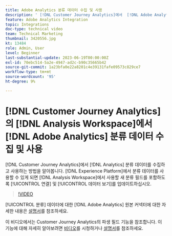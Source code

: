 ```yaml
---
title: Adobe Analytics 분류 데이터 수집 및 사용
description: ' [!DNL Customer Journey Analytics]에서  [!DNL Adobe Analytics] 분류 데이터를 수집 및 사용하는 방법을 알아봅니다.'
feature: Adobe Analytics Integration
topic: Integrations
doc-type: technical video
team: Technical Marketing
thumbnail: 3420556.jpg
kt: 13484
role: Admin, User
level: Beginner
last-substantial-update: 2023-06-19T00:00:00Z
exl-id: 70ebc514-5a2e-4947-ad2c-b90c35665b42
source-git-commit: 1a23bfa0e22a8201c4e39131fafe09573c829ce7
workflow-type: tm+mt
source-wordcount: '95'
ht-degree: 9%

---
```


# [!DNL Customer Journey Analytics]의 [!DNL Analysis Workspace]에서 [!DNL Adobe Analytics] 분류 데이터 수집 및 사용

[!DNL Customer Journey Analytics]에서 [!DNL Analytics] 분류 데이터를 수집하고 사용하는 방법을 알아봅니다. [!DNL Experience Platform]에서 분류 데이터를 사용할 수 있게 되면 [!DNL Analysis Workspace]에서 사용할 새 분류 필드를 포함하도록 [!UICONTROL 연결] 및 [!UICONTROL 데이터 보기]를 업데이트하십시오. 

>[!VIDEO](https://video.tv.adobe.com/v/3423686/?quality=12&learn=on&captions=kor)

[!UICONTROL 분류] 데이터에 대한 [!DNL Adobe Analytics] 원본 커넥터에 대한 자세한 내용은 [설명서](https://experienceleague.adobe.com/docs/experience-platform/sources/ui-tutorials/create/adobe-applications/classifications.html?lang=ko)를 참조하세요.

이 비디오에서는 Customer Journey Analytics의 파생 필드 기능을 참조합니다. 이 기능에 대해 자세히 알아보려면 [비디오](https://experienceleague.adobe.com/docs/customer-journey-analytics-learn/tutorials/data-views/derived-fields-in-cja.html?lang=ko)를 시청하거나 [설명서](https://experienceleague.adobe.com/docs/analytics-platform/using/cja-dataviews/derived-fields.html?lang=ko)를 참조하세요.
